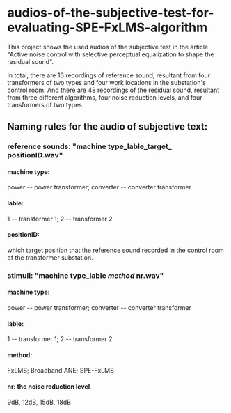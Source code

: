 # audios-of-the-subjective-test-for-evaluating-SPE-FxLMS-algorithm
  This project shows the used audios of the subjective test in the article "Active noise control with selective perceptual equalization to shape the residual sound".
  
  In total, there are 16 recordings of reference sound, resultant from four transformers of two types and four work locations in the substation's control room. And there are 48 recordings of the residual sound, resultant from three different algorithms, four noise reduction levels, and four transformers of two types.
  
## Naming rules for the audio of subjective text: 
### reference sounds:   "machine type_lable_target_ positionID.wav"
  #### machine type: 
  power -- power transformer;  converter -- converter transformer
  #### lable: 
  1 -- transformer 1;    2 -- transformer 2
  #### positionID: 
  which target position that the reference sound recorded in the control room of the transformer substation.
### stimuli: "machine type_lable _method_ nr.wav"
  #### machine type: 
  power -- power transformer;  converter -- converter transformer
  #### lable: 
  1 -- transformer 1;    2 -- transformer 2
  #### method: 
  FxLMS; Broadband ANE; SPE-FxLMS
  #### nr: the noise reduction level
  9dB, 12dB, 15dB, 18dB
